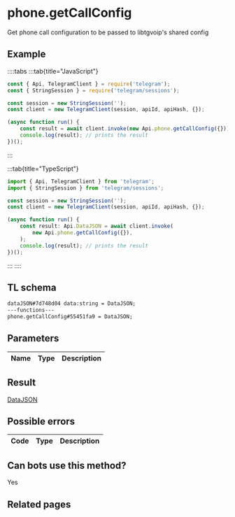 # phone.getCallConfig

Get phone call configuration to be passed to libtgvoip's shared config

## Example

::::tabs
:::tab{title="JavaScript"}

```js
const { Api, TelegramClient } = require('telegram');
const { StringSession } = require('telegram/sessions');

const session = new StringSession('');
const client = new TelegramClient(session, apiId, apiHash, {});

(async function run() {
    const result = await client.invoke(new Api.phone.getCallConfig({}));
    console.log(result); // prints the result
})();
```

:::

:::tab{title="TypeScript"}

```ts
import { Api, TelegramClient } from 'telegram';
import { StringSession } from 'telegram/sessions';

const session = new StringSession('');
const client = new TelegramClient(session, apiId, apiHash, {});

(async function run() {
    const result: Api.DataJSON = await client.invoke(
        new Api.phone.getCallConfig({}),
    );
    console.log(result); // prints the result
})();
```

:::
::::

## TL schema

```txt
dataJSON#7d748d04 data:string = DataJSON;
---functions---
phone.getCallConfig#55451fa9 = DataJSON;
```

## Parameters

| Name | Type | Description |
| :--: | ---- | ----------- |

## Result

[DataJSON](https://core.telegram.org/type/DataJSON)

## Possible errors

| Code | Type | Description |
| :--: | ---- | ----------- |

## Can bots use this method?

Yes

## Related pages
